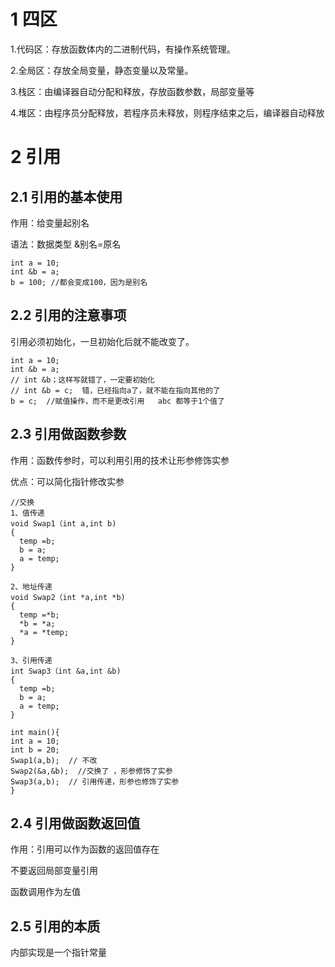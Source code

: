 # 1 四区  

1.代码区：存放函数体内的二进制代码，有操作系统管理。

2.全局区：存放全局变量，静态变量以及常量。

3.栈区：由编译器自动分配和释放，存放函数参数，局部变量等

4.堆区：由程序员分配释放，若程序员未释放，则程序结束之后，编译器自动释放

# 2 引用
## 2.1 引用的基本使用
作用：给变量起别名

语法：数据类型 &别名=原名

    int a = 10;
    int &b = a;
    b = 100; //都会变成100，因为是别名
    
## 2.2 引用的注意事项
引用必须初始化，一旦初始化后就不能改变了。

    int a = 10;
    int &b = a;
    // int &b；这样写就错了，一定要初始化
    // int &b = c;  错，已经指向a了，就不能在指向其他的了
    b = c;  //赋值操作，而不是更改引用   abc 都等于1个值了
     
## 2.3 引用做函数参数
作用：函数传参时，可以利用引用的技术让形参修饰实参

优点：可以简化指针修改实参

    //交换
    1、值传递
    void Swap1（int a,int b)
    {
      temp =b;
      b = a;
      a = temp;
    }
    
    2、地址传递
    void Swap2（int *a,int *b)
    {
      temp =*b;
      *b = *a;
      *a = *temp;
    }
    
    3、引用传递
    int Swap3（int &a,int &b)
    {
      temp =b;
      b = a;
      a = temp;
    }    
    
    int main(){
    int a = 10;
    int b = 20;
    Swap1(a,b);  // 不改
    Swap2(&a,&b);  //交换了 ，形参修饰了实参
    Swap3(a,b);  // 引用传递，形参也修饰了实参
    }

## 2.4 引用做函数返回值
作用：引用可以作为函数的返回值存在

不要返回局部变量引用

函数调用作为左值
    
## 2.5 引用的本质
内部实现是一个指针常量
